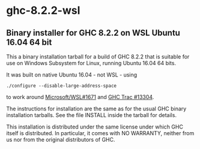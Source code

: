 # ghc-8.2.2-wsl
## Binary installer for GHC 8.2.2 on WSL Ubuntu 16.04 64 bit

This a binary installation tarball for a build of GHC 8.2.2 that is suitable
for use on Windows Subsystem for Linux, running Ubuntu 16.04 64 bits.

It was built on native Ubuntu 16.04 - not WSL - using

`./configure --disable-large-address-space`

to work around [Microsoft/WSL#1671](https://github.com/Microsoft/WSL/issues/1671) and
[GHC Trac #13304](https://ghc.haskell.org/trac/ghc/ticket/13304).

The instructions for installation are the same as for the usual GHC
binary installation tarballs. See the file INSTALL inside the tarball
for details.

This installation is distributed under the same license under which
GHC itself is distributed. In particular, it comes with NO WARRANTY,
neither from us nor from the original distributors of GHC.
